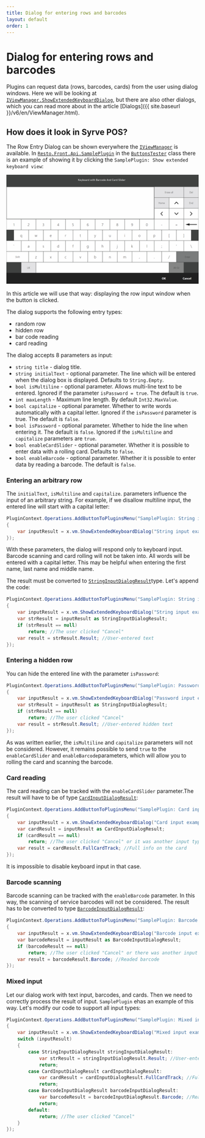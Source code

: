 ```yaml
---
title: Dialog for entering rows and barcodes
layout: default
order: 1
---
```

# Dialog for entering rows and barcodes #

Plugins can request data (rows, barcodes, cards) from the user using dialog windows. Here we will be looking at [`IViewManager.ShowExtendedKeyboardDialog`](https://syrve.github.io/front.api.sdk/v7/html/M_Resto_Front_Api_UI_IViewManager_ShowExtendedKeyboardDialog.htm), but there are also other dialogs, which you can read more about in the article [Dialogs]({{ site.baseurl }}/v6/en/ViewManager.html).

## How does it look in Syrve POS?

The Row Entry Dialog can be shown everywhere the [`IViewManager`](https://syrve.github.io/front.api.sdk/v7/html/T_Resto_Front_Api_UI_IViewManager.htm) is available. In [`Resto.Front.Api.SamplePlugin`](https://github.com/syrve/front.api.sdk/tree/master/sample/v7preview7/Resto.Front.Api.SamplePlugin) in the [`ButtonsTester`](https://github.com/syrve/front.api.sdk/blob/master/sample/v7preview7/Resto.Front.Api.SamplePlugin/ButtonsTester.cs) class there is an example of showing it by clicking the `SamplePlugin: Show extended keyboard view`:

![extendedKeyboardDialog](../../img/extendedKeyboardDialog/extendedKeyboardDialog.png)

In this article we will use that way: displaying the row input window when the button is clicked.

The dialog supports the following entry types:
- random row
- hidden row
- bar code reading
- card reading

The dialog accepts 8 parameters as input:
- `string title` - dialog title.
- `string initialText` - optional parameter. The line which will be entered when the dialog box is displayed. Defaults to `String.Empty`.
- `bool isMultiline` - optional parameter. Allows multi-line text to be entered. Ignored if the parameter `isPassword = true`. The default is `true`.
- `int maxLength` - Maximum line length. By default `Int32.MaxValue`.
- `bool capitalize` - optional parameter. Whether to write words automatically with a capital letter. Ignored if the `isPassword` parameter is true. The default is `false`.
- `bool isPassword` - optional parameter. Whether to hide the line when entering it. The default is `false`. Ignored if the `isMultiline` and `capitalize` parameters are `true`.
- `bool enableCardSlider` - optional parameter. Whether it is possible to enter data with a rolling card. Defaults to `false`.
- `bool enableBarcode` - optional parameter. Whether it is possible to enter data by reading a barcode. The default is `false`.

### Entering an arbitrary row

The `initialText`, `isMultiline` and `capitalize`.
parameters influence the input of an arbitrary string. For example, if we disallow multiline input, the entered line will start with a capital letter:

```cs
PluginContext.Operations.AddButtonToPluginsMenu("SamplePlugin: String input example", x =>
{
    var inputResult = x.vm.ShowExtendedKeyboardDialog("String input example", isMultiline: false, capitalize: true);
});
```

With these parameters, the dialog will respond only to keyboard input. Barcode scanning and card rolling will not be taken into. All words will be entered with a capital letter. This may be helpful when entering the first name, last name and middle name.

The result must be converted to [`StringInputDialogResult`](https://syrve.github.io/front.api.sdk/v7/html/T_Resto_Front_Api_Data_View_StringInputDialogResult.htm)type. Let's append the code:

```cs
PluginContext.Operations.AddButtonToPluginsMenu("SamplePlugin: String input example", x =>
{
    var inputResult = x.vm.ShowExtendedKeyboardDialog("String input example", isMultiline: false, capitalize: true);
    var strResult = inputResult as StringInputDialogResult;
    if (strResult == null)
        return; //The user clicked "Cancel"
    var result = strResult.Result; //User-entered text
});
```

### Entering a hidden row

You can hide the entered line with the parameter `isPassword`:

```cs
PluginContext.Operations.AddButtonToPluginsMenu("SamplePlugin: Password input example", x =>
{
    var inputResult = x.vm.ShowExtendedKeyboardDialog("Password input example", isPassword: true);
    var strResult = inputResult as StringInputDialogResult;
    if (strResult == null)
        return; //The user clicked "Cancel"
    var result = strResult.Result; //User-entered hidden text
});
```

As was written earlier, the `isMultiline` and `capitalize` parameters will not be considered. However, it remains possible to send `true` to the `enableCardSlider` and `enableBarcode`parameters, which will allow you to rolling the card and scanning the barcode.

### Card reading

The card reading can be tracked with the `enableCardSlider` parameter.The result will have to be of type [`CardInputDialogResult`](https://syrve.github.io/front.api.sdk/v7/html/T_Resto_Front_Api_Data_View_CardInputDialogResult.htm):

```cs
PluginContext.Operations.AddButtonToPluginsMenu("SamplePlugin: Card input example", x =>
{
    var inputResult = x.vm.ShowExtendedKeyboardDialog("Card input example", enableCardSlider: true);
    var cardResult = inputResult as CardInputDialogResult;
    if (cardResult == null)
        return; //The user clicked "Cancel" or it was another input type
    var result = cardResult.FullCardTrack; //Full info on the card
});
```

It is impossible to disable keyboard input in that case.

### Barcode scanning

Barcode scanning can be tracked with the `enableBarcode` parameter. In this way, the scanning of service barcodes will not be considered. The result has to be converted to type [`BarcodeInputDialogResult`](https://syrve.github.io/front.api.sdk/v7/html/T_Resto_Front_Api_Data_View_BarcodeInputDialogResult.htm):

```cs
PluginContext.Operations.AddButtonToPluginsMenu("SamplePlugin: Barcode input example", x =>
{
    var inputResult = x.vm.ShowExtendedKeyboardDialog("Barcode input example", enableBarcode: true);
    var barcodeResult = inputResult as BarcodeInputDialogResult;
    if (barcodeResult == null)
        return; //The user clicked "Cancel" or there was another input type
    var result = barcodeResult.Barcode; //Readed barcode
});
```

### Mixed input

Let our dialog work with text input, barcodes, and cards. Then we need to correctly process the result of input. `SamplePlugin` еhas an example of this way. Let's modify our code to support all input types:

```cs
PluginContext.Operations.AddButtonToPluginsMenu("SamplePlugin: Mixed input example", x =>
{
    var inputResult = x.vm.ShowExtendedKeyboardDialog("Mixed input example", enableCardSlider: true, enableBarcode: true);
    switch (inputResult)
    {
        case StringInputDialogResult stringInputDialogResult:
            var strResult = stringInputDialogResult.Result; //User-entered text
            return;
        case CardInputDialogResult cardInputDialogResult:
            var cardResult = cardInputDialogResult.FullCardTrack; //Full info on the card
            return;
        case BarcodeInputDialogResult barcodeInputDialogResult:
            var barcodeResult = barcodeInputDialogResult.Barcode; //Readed barcode
            return;
        default:
            return; //The user clicked "Cancel"
    }
});
```